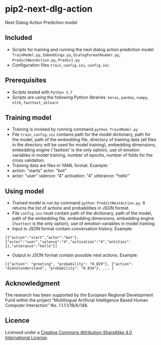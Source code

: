 # pip2-next-dlg-action
Next Dialog Action Prediction model

## Included
- Scripts for training and running the next dialog action prediction model `TrainModel.py`, `Embeddings.py`, `DialogFormatReader.py`, `PredictNextAction.py`, `Predict.py`
- Configuration files `train_config.ini`, `config.ini`

## Prerequisites
- Scripts tested with `Python 3.7`
- Scripts are using the following Python libraries: `keras`, `pandas`, `numpy`, `nltk`, `fasttext`, `sklearn`

## Training model
- Training is invoked by running command `python TrainModel.py`
- File `train_config.ini` contains path for the model dictionary, path for the model, path of the embedding file, directory of training data (all files in the directory will be used for model training), embedding dimensions, embedding engine (`fasttext' is the only option), use of emotion variables in model training, number of epochs, number of folds for the cross validation.
- Training data are files in YAML format.
Example:
`
- action: "starts"
  actor: "bot"
- actor: "user"
  valence: "4"
  activation: "4"
  utterance: "hello"`

## Using model
- Trained model is run by command `python PredictNextAction.py`. It returns the list of actions and probabilities in JSON format.
- File `config.ini` must contain path of the dictionary, path of the model, path of the embedding file, embedding dimensions, embedding engine (`fasttext` is the only option), use of emotion variables in model training.
- Input in JSON format contain conversation history.
Example:

`[{"action":"start","actor":"bot"},{"actor":"user","valence":"4","activation":"4","entities":{},"utterance":"hello"}]`

- Output in JSON format contain possible next actions.
Example:

`[{"action": "greeting", "probability": "0.829"}, {"action": "didnotunderstand", "probability": "0.034"}, ... ]`

## Acknowledgment
The research has been supported by the European Regional Development Fund within the project “Multilingual Artificial Intelligence Based Human Computer Interaction” No. 1.1.1.1/18/A/148.

## Licence
Licensed under a [Creative Commons Attribution-ShareAlike 4.0 International License](https://creativecommons.org/licenses/by-sa/4.0/).